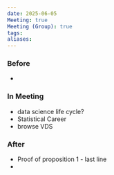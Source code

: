 ```yaml
---
date: 2025-06-05
Meeting: true
Meeting (Group): true
tags: 
aliases:
---
```


### Before
- 

### In Meeting
- data science life cycle?
- Statistical Career
- browse VDS

### After
- Proof of proposition 1 - last line
- 